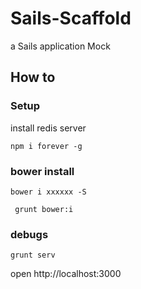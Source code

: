 # Sails-Scaffold

a Sails application Mock

## How to

### Setup

  install redis server

`` npm i forever -g ``

### bower install

`` bower i xxxxxx -S ``

`` grunt bower:i``

### debugs

`` grunt serv ``

open http://localhost:3000